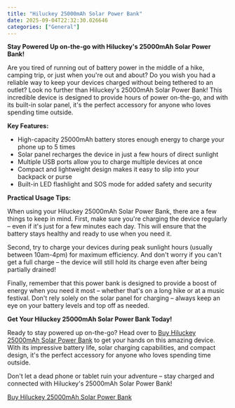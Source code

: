 ```yaml
---
title: "Hiluckey 25000mAh Solar Power Bank"
date: 2025-09-04T22:32:30.026646
categories: ["General"]
---
```

**Stay Powered Up on-the-go with Hiluckey's 25000mAh Solar Power Bank!**

Are you tired of running out of battery power in the middle of a hike, camping trip, or just when you're out and about? Do you wish you had a reliable way to keep your devices charged without being tethered to an outlet? Look no further than Hiluckey's 25000mAh Solar Power Bank! This incredible device is designed to provide hours of power on-the-go, and with its built-in solar panel, it's the perfect accessory for anyone who loves spending time outside.

**Key Features:**

* High-capacity 25000mAh battery stores enough energy to charge your phone up to 5 times
* Solar panel recharges the device in just a few hours of direct sunlight
* Multiple USB ports allow you to charge multiple devices at once
* Compact and lightweight design makes it easy to slip into your backpack or purse
* Built-in LED flashlight and SOS mode for added safety and security

**Practical Usage Tips:**

When using your Hiluckey 25000mAh Solar Power Bank, there are a few things to keep in mind. First, make sure you're charging the device regularly – even if it's just for a few minutes each day. This will ensure that the battery stays healthy and ready to use when you need it.

Second, try to charge your devices during peak sunlight hours (usually between 10am-4pm) for maximum efficiency. And don't worry if you can't get a full charge – the device will still hold its charge even after being partially drained!

Finally, remember that this power bank is designed to provide a boost of energy when you need it most – whether that's on a long hike or at a music festival. Don't rely solely on the solar panel for charging – always keep an eye on your battery levels and top off as needed.

**Get Your Hiluckey 25000mAh Solar Power Bank Today!**

Ready to stay powered up on-the-go? Head over to [Buy Hiluckey 25000mAh Solar Power Bank](https://www.amazon.com/dp/B07H8CM4F1) to get your hands on this amazing device. With its impressive battery life, solar charging capabilities, and compact design, it's the perfect accessory for anyone who loves spending time outside.

Don't let a dead phone or tablet ruin your adventure – stay charged and connected with Hiluckey's 25000mAh Solar Power Bank!

[Buy Hiluckey 25000mAh Solar Power Bank](https://www.amazon.com/dp/B07H8CM4F1)
